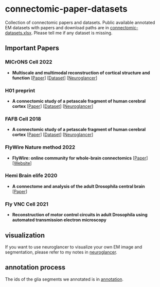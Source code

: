 # connectomic-paper-datasets
Collection of connectomic papers and datasets.
Public available annotated EM datasets with papers and download paths are in [connectomic-datasets.xlsx](https://github.com/Levishery/connectomic-paper-datasets/connectomic-datasets.xlsx). Please tell me if any dataset is missing.

## Important Papers
### MICrONS Cell 2022
- **Multiscale and multimodal reconstruction of cortical structure and function**
[[Paper](https://www.biorxiv.org/content/10.1101/2020.10.14.338681v2.full.pdf)]
[[Dataset](https://www.microns-explorer.org/)]
[[Neuroglancer](https://ngl.microns-explorer.org/#!%7B%22dimensions%22:%7B%22x%22:%5B4e-9%2C%22m%22%5D%2C%22y%22:%5B4e-9%2C%22m%22%5D%2C%22z%22:%5B4e-8%2C%22m%22%5D%7D%2C%22position%22:%5B255109.53125%2C183187.046875%2C22258.5%5D%2C%22crossSectionScale%22:1.9075602118137613%2C%22projectionOrientation%22:%5B0.04550134390592575%2C-0.0007258548284880817%2C-0.007786378730088472%2C0.9989336729049683%5D%2C%22projectionScale%22:227699.57371186817%2C%22layers%22:%5B%7B%22type%22:%22image%22%2C%22source%22:%7B%22url%22:%22precomputed://https://bossdb-open-data.s3.amazonaws.com/iarpa_microns/minnie/minnie65/em%22%2C%22subsources%22:%7B%22default%22:true%7D%2C%22enableDefaultSubsources%22:false%7D%2C%22tab%22:%22source%22%2C%22shaderControls%22:%7B%22normalized%22:%7B%22range%22:%5B86%2C172%5D%7D%7D%2C%22name%22:%22img65%22%7D%2C%7B%22type%22:%22image%22%2C%22source%22:%7B%22url%22:%22precomputed://https://bossdb-open-data.s3.amazonaws.com/iarpa_microns/minnie/minnie35/em%22%2C%22subsources%22:%7B%22default%22:true%7D%2C%22enableDefaultSubsources%22:false%7D%2C%22tab%22:%22source%22%2C%22shaderControls%22:%7B%22normalized%22:%7B%22range%22:%5B112%2C172%5D%7D%7D%2C%22name%22:%22img35%22%7D%2C%7B%22type%22:%22segmentation%22%2C%22source%22:%22precomputed://gs://iarpa_microns/minnie/minnie65/seg%22%2C%22tab%22:%22segments%22%2C%22annotationColor%22:%22#8f8f8a%22%2C%22selectedAlpha%22:0.41%2C%22notSelectedAlpha%22:0.06%2C%22segments%22:%5B%22864691135099901728%22%2C%22864691135207735929%22%2C%22864691135334584297%22%2C%22864691135358985048%22%2C%22864691135415666362%22%2C%22864691135609594119%22%2C%22864691135761634358%22%2C%22864691135855890478%22%2C%22864691135974639471%22%2C%22864691136039640318%22%2C%22864691137019596142%22%5D%2C%22segmentQuery%22:%22864691135207735929%2C%20864691136194248918%2C%20864691135517422218%2C%20864691135753932237%2C%20%20%20%20%20%20%20%20864691135367058169%2C%20864691135293126156%2C%20864691136108768952%2C%20%20%20%20%20%20%20%20864691135974639471%2C%20864691135953898760%2C%20864691136116205476%2C%20%20%20%20%20%20%20%20864691135609687047%2C%20864691136951664863%2C%20864691136008689326%2C%20%20%20%20%20%20%20%20864691136023889209%2C%20864691135564752471%2C%20864691136011067043%2C%20%20%20%20%20%20%20%20864691136378815445%2C%20864691135584074360%2C%20864691137019596142%2C%20%20%20%20%20%20%20%20864691136903144370%2C%20864691135809608652%2C%20864691136227020113%2C%20%20%20%20%20%20%20%20864691135888577417%2C%20864691135440543560%2C%20864691135865773189%2C%20%20%20%20%20%20%20%20864691135367033849%2C%20864691135117980637%2C%20864691135583884664%2C%20%20%20%20%20%20%20%20864691135718541617%2C%20864691135099901728%2C%20864691135385422677%2C%20%20%20%20%20%20%20%20864691134884807418%2C%20864691135272206865%2C%20864691135617953423%2C%20%20%20%20%20%20%20%20864691135593659947%2C%20864691135700409211%2C%20864691135233242713%2C%20%20%20%20%20%20%20%20864691135975633475%2C%20864691135508879113%2C%20864691136084313196%2C%20%20%20%20%20%20%20%20864691136023980601%2C%20864691135776732256%2C%20864691136811995507%2C%20%20%20%20%20%20%20%20864691135337845734%2C%20864691135382556378%2C%20864691135358985048%2C%20%20%20%20%20%20%20%20864691136436509342%2C%20864691135782544435%2C%20864691135334584297%2C%20%20%20%20%20%20%20%20864691135815579983%2C%20864691136108938168%2C%20864691135975539779%2C%20%20%20%20%20%20%20%20864691135848030814%2C%20864691135952122147%2C%20864691135761634358%2C%20%20%20%20%20%20%20%20864691135497743635%2C%20864691135564739159%2C%20864691135517531786%2C%20%20%20%20%20%20%20%20864691136903228594%2C%20864691135915343462%2C%20864691135462420637%2C%20%20%20%20%20%20%20%20864691135775906989%2C%20864691136925601354%2C%20864691135415666362%2C%20%20%20%20%20%20%20%20864691136378859477%2C%20864691136309871706%2C%20864691135884023664%2C%20%20%20%20%20%20%20%20864691135937286404%2C%20864691136812081779%2C%20864691135609594119%2C%20%20%20%20%20%20%20%20864691135761725238%2C%20864691135724393131%2C%20864691134988722810%2C%20%20%20%20%20%20%20%20864691136209328060%2C%20864691135855890478%2C%20864691136227167569%2C%20%20%20%20%20%20%20%20864691135953985800%2C%20864691136039640318%2C%20864691134988768122%22%2C%22colorSeed%22:3123229499%2C%22name%22:%22seg65%22%7D%2C%7B%22type%22:%22segmentation%22%2C%22source%22:%22precomputed://gs://minnie35_2020_meshed_seg/neuroglancer/seg/minnie35%22%2C%22tab%22:%22source%22%2C%22annotationColor%22:%22#979795%22%2C%22selectedAlpha%22:0.41%2C%22notSelectedAlpha%22:0.06%2C%22colorSeed%22:1012597943%2C%22name%22:%22seg35%22%7D%5D%2C%22showSlices%22:false%2C%22selectedLayer%22:%7B%22visible%22:true%2C%22layer%22:%22seg65%22%7D%2C%22layout%22:%7B%22type%22:%22xy-3d%22%2C%22orthographicProjection%22:true%7D%7D)]

### H01 preprint
- **A connectomic study of a petascale fragment of human cerebral cortex**
[[Paper](https://www.biorxiv.org/content/10.1101/2021.05.29.446289v4)]
[[Dataset](https://h01-release.storage.googleapis.com/data.html)]
[[Neuroglancer](https://h01-dot-neuroglancer-demo.appspot.com/#!%7B%22dimensions%22:%7B%22x%22:%5B8e-9%2C%22m%22%5D%2C%22y%22:%5B8e-9%2C%22m%22%5D%2C%22z%22:%5B3.3e-8%2C%22m%22%5D%7D%2C%22crossSectionScale%22:2.74318246533235%2C%22projectionOrientation%22:%5B0.48089489340782166%2C-0.5692054033279419%2C0.13241595029830933%2C-0.6536140441894531%5D%2C%22projectionScale%22:8651.330411012967%2C%22layers%22:%5B%7B%22type%22:%22image%22%2C%22source%22:%22precomputed://gs://h01-release/data/20210601/4nm_raw%22%2C%22tab%22:%22source%22%2C%22name%22:%224nm%20EM%22%7D%2C%7B%22type%22:%22segmentation%22%2C%22source%22:%7B%22url%22:%22precomputed://gs://h01-release/data/20210601/c3%22%2C%22subsources%22:%7B%22default%22:true%2C%22bounds%22:true%2C%22properties%22:true%2C%22mesh%22:true%7D%2C%22enableDefaultSubsources%22:false%7D%2C%22panels%22:%5B%7B%22flex%22:1.55%2C%22tab%22:%22segments%22%7D%5D%2C%22segments%22:%5B%2212857642016%22%2C%2213046505828%22%2C%2213951650786%22%2C%2214794814799%22%2C%2215539757452%22%2C%222120664699%22%2C%2221348269172%22%2C%2221635455184%22%2C%2222948012913%22%2C%2227216368299%22%2C%2228104985461%22%2C%2228862498148%22%2C%2229210178754%22%2C%222950980117%22%2C%2229672577804%22%2C%2229730222317%22%2C%2229977680734%22%2C%2230224642109%22%2C%2230501462297%22%2C%2230516077733%22%2C%2230573824944%22%2C%2230588382028%22%2C%2230605127877%22%2C%2230865392105%22%2C%2230941549387%22%2C%2231068084020%22%2C%223106947392%22%2C%2231082523968%22%2C%2231083559920%22%2C%2231140649483%22%2C%2231274759074%22%2C%2231349195650%22%2C%2231576899712%22%2C%2231591499830%22%2C%2232385180272%22%2C%223296832824%22%2C%2233049905842%22%2C%223308836336%22%2C%2233269227364%22%2C%2233544164420%22%2C%2233663789818%22%2C%2233779853124%22%2C%2233779985123%22%2C%223512752660%22%2C%223513951463%22%2C%223588284587%22%2C%223631312996%22%2C%223645170418%22%2C%2237626413608%22%2C%223773716567%22%2C%223788376389%22%2C%223788551051%22%2C%223790844645%22%2C%223833230503%22%2C%2238611762212%22%2C%2238660748322%22%2C%2238689468673%22%2C%223907682045%22%2C%223937466277%22%2C%223949920978%22%2C%2239540618731%22%2C%223994337380%22%2C%224006748353%22%2C%224068088366%22%2C%224079680017%22%2C%224094078022%22%2C%224094501608%22%2C%224127236696%22%2C%224140858954%22%2C%224152247000%22%2C%224152861452%22%2C%224153108523%22%2C%224154686065%22%2C%224185377684%22%2C%2241933255298%22%2C%2242002712851%22%2C%2242108919642%22%2C%224254761989%22%2C%224255432378%22%2C%224312742466%22%2C%224326699742%22%2C%224326818082%22%2C%224327955860%22%2C%224370590371%22%2C%224372430258%22%2C%224372868243%22%2C%224474214654%22%2C%224475484255%22%2C%224475995296%22%2C%224489268853%22%2C%224500948443%22%2C%224501838736%22%2C%224503782000%22%2C%224504145716%22%2C%224516965446%22%2C%224519199538%22%2C%224519243274%22%2C%224530384028%22%2C%224573881259%22%2C%224575925341%22%2C%224617509729%22%2C%224619654531%22%2C%224619873240%22%2C%224723890949%22%2C%224735542348%22%2C%224766773877%22%2C%224780076410%22%2C%224809949027%22%2C%224823076755%22%2C%224839473227%22%2C%224852629019%22%2C%224896065848%22%2C%224924801658%22%2C%224926903194%22%2C%224938804262%22%2C%224955754739%22%2C%224970736617%22%2C%224997163340%22%2C%225028934840%22%2C%225042588326%22%2C%225055801374%22%2C%225103080167%22%2C%225114905708%22%2C%225115534039%22%2C%225115869424%22%2C%225144808371%22%2C%225159205830%22%2C%225174375994%22%2C%225231832117%22%2C%225247730833%22%2C%225248446458%22%2C%225291856456%22%2C%225317129594%22%2C%225348623756%22%2C%225364977088%22%2C%225376877616%22%2C%225377446229%22%2C%225377927964%22%2C%225406487849%22%2C%225480120932%22%2C%225492969654%22%2C%225565128350%22%2C%225595249249%22%2C%225623693160%22%2C%225624832585%22%2C%225682402703%22%2C%225845146472%22%2C%225855979281%22%2C%225887240031%22%2C%225900396223%22%2C%225902484088%22%2C%225942899024%22%2C%225975984947%22%2C%225989857178%22%2C%226163710175%22%2C%226177990420%22%2C%226209498692%22%2C%226220712283%22%2C%226222230785%22%2C%226263276083%22%2C%226278138984%22%2C%226309603153%22%2C%226322687028%22%2C%22635743109%22%2C%226384842151%22%2C%226411635598%22%2C%226412233719%22%2C%226484377108%22%2C%226613785802%22%2C%226614928166%22%2C%226631059913%22%2C%226643164727%22%2C%226658406895%22%2C%226702705861%22%2C%226745384646%22%2C%226777258586%22%2C%226804898281%22%2C%226863842503%22%2C%227037463002%22%2C%227067117794%22%5D%2C%22colorSeed%22:4270253886%2C%22name%22:%22c3%20segmentation%22%7D%2C%7B%22type%22:%22annotation%22%2C%22source%22:%22precomputed://gs://h01-release/data/20210601/c3/synapses/precomputed%22%2C%22tab%22:%22rendering%22%2C%22ignoreNullSegmentFilter%22:false%2C%22shader%22:%22void%20main%28%29%20%7B%5Cn%20%20if%20%28prop_type%28%29%20==%20uint%281%29%29%20%7B%5Cn%20%20%20%20setColor%28vec3%280.%2C0.%2C1.%29%29%3B%5Cn%20%20%7D%20else%20%7B%5Cn%20%20%20%20setColor%28vec3%281.%2C1.%2C0.%29%29%3B%5Cn%20%20%7D%5Cn%20%20%5Cn%20%20setEndpointMarkerBorderWidth%280.0%29%3B%5Cn%20%20setEndpointMarkerSize%284.0%29%3B%5Cn%7D%5Cn%22%2C%22linkedSegmentationLayer%22:%7B%22post_synaptic_cell%22:%22c3%20segmentation%22%7D%2C%22filterBySegmentation%22:%5B%22post_synaptic_cell%22%5D%2C%22name%22:%22synapse%20annotations%22%7D%2C%7B%22type%22:%22annotation%22%2C%22source%22:%22precomputed://gs://h01-release/data/20210601/c3/subcompartments/annotations%22%2C%22tab%22:%22source%22%2C%22ignoreNullSegmentFilter%22:false%2C%22shader%22:%22void%20main%28%29%20%7B%5Cn%20%20switch%20%28prop_class_label%28%29%29%20%7B%5Cn%20%20case%200:%20%20//%20axon%5Cn%20%20%20%20setColor%28vec3%280%2C%200%2C%201%29%29%3B%5Cn%20%20%20%20break%3B%5Cn%20%20case%201:%20%20//%20dendrite%5Cn%20%20%20%20setColor%28vec3%281%2C%200%2C%200%29%29%3B%5Cn%20%20%20%20break%3B%5Cn%20%20case%202:%20%20//%20astrocyte%5Cn%20%20%20%20setColor%28vec3%280%2C%201%2C%200%29%29%3B%5Cn%20%20%20%20break%3B%5Cn%20%20case%203:%20%20//%20soma%5Cn%20%20%20%20setColor%28vec3%281%2C%201%2C%201%29%29%3B%5Cn%20%20%20%20break%3B%5Cn%20%20case%204:%20%20//%20cilium%5Cn%20%20%20%20setColor%28vec3%280.5%2C%200.5%2C%200%29%29%3B%5Cn%20%20%20%20break%3B%5Cn%20%20case%205:%20%20//%20AIS%5Cn%20%20%20%20setColor%28vec3%280.5%2C%200.5%2C%201%29%29%3B%5Cn%20%20%20%20break%3B%5Cn%20%20%20%20%5Cn%20%20case%201000:%20%20//%20myelinated%20axon%5Cn%20%20case%201001:%5Cn%20%20%20%20setColor%28vec3%281%2C%200.25%2C%200.75%29%29%3B%5Cn%20%20%20%20break%3B%5Cn%20%20case%201004:%20%20//%20fragments%5Cn%20%20case%201005:%5Cn%20%20default:%5Cn%20%20%20%20discard%3B%5Cn%20%20%7D%5Cn%7D%22%2C%22linkedSegmentationLayer%22:%7B%22skeleton_id%22:%22c3%20segmentation%22%7D%2C%22filterBySegmentation%22:%5B%22skeleton_id%22%5D%2C%22name%22:%22subcompartment%20annotations%22%2C%22visible%22:false%7D%2C%7B%22type%22:%22segmentation%22%2C%22source%22:%22precomputed://gs://h01-release/data/20210601/c3/synapses/incoming_excitatory%22%2C%22tab%22:%22source%22%2C%22linkedSegmentationGroup%22:%22c3%20segmentation%22%2C%22linkedSegmentationColorGroup%22:false%2C%22colorSeed%22:2613304347%2C%22segmentDefaultColor%22:%22#ffff00%22%2C%22name%22:%22incoming%20excitatory%22%2C%22archived%22:true%7D%2C%7B%22type%22:%22segmentation%22%2C%22source%22:%22precomputed://gs://h01-release/data/20210601/c3/synapses/incoming_inhibitory%22%2C%22tab%22:%22source%22%2C%22linkedSegmentationGroup%22:%22c3%20segmentation%22%2C%22linkedSegmentationColorGroup%22:false%2C%22colorSeed%22:679993271%2C%22segmentDefaultColor%22:%22#0000ff%22%2C%22name%22:%22incoming%20inhibitory%22%2C%22archived%22:true%7D%2C%7B%22type%22:%22annotation%22%2C%22source%22:%22precomputed://gs://h01-release/data/20210601/c3/embeddings/combined_umap%22%2C%22tab%22:%22source%22%2C%22shader%22:%22void%20main%28%29%20%7B%5Cn%20%20setColor%28vec3%28%5Cn%20%20%20%201.0%20-%20%28prop_ue0%28%29%20+%204.6017108%29%20/%2018.7%2C%20%5Cn%20%20%20%201.0%20-%20%28prop_ue1%28%29%20+%200.13594195%20%29/%209.28%2C%20%5Cn%20%20%20%20%28prop_ue2%28%29%20-%206.69197893%29%20/%207.59%29%29%3B%20%5Cn%20%20setPointMarkerBorderColor%28vec3%28%5Cn%20%20%20%201.0%20-%20%28prop_ue0%28%29%20+%204.6017108%29%20/%2018.7%2C%20%5Cn%20%20%20%201.0%20-%20%28prop_ue1%28%29%20+%200.13594195%20%29/%209.28%2C%20%5Cn%20%20%20%20%28prop_ue2%28%29%20-%206.69197893%29%20/%207.59%29%29%3B%20%5Cn%20%20setPointMarkerSize%285.0%29%3B%5Cn%20%20setPointMarkerBorderWidth%280.%29%3B%5Cn%7D%22%2C%22linkedSegmentationLayer%22:%7B%22skeleton_id%22:%22c3%20segmentation%22%7D%2C%22filterBySegmentation%22:%5B%22skeleton_id%22%5D%2C%22name%22:%22embeddings%22%2C%22archived%22:true%7D%2C%7B%22type%22:%22segmentation%22%2C%22source%22:%22precomputed://gs://h01-release/data/20210601/c3/subcompartments%22%2C%22tab%22:%22rendering%22%2C%22segmentColors%22:%7B%22100%22:%22#0000ff%22%2C%22101%22:%22#ff0000%22%2C%22102%22:%22#00ff00%22%2C%22103%22:%22#ffffff%22%2C%22104%22:%22#7f7f00%22%2C%22105%22:%22#7f7fff%22%2C%221100%22:%22#ff3fbf%22%2C%221101%22:%22#ff3fbf%22%2C%221102%22:%22#000000%22%2C%221103%22:%22#000000%22%2C%221104%22:%22#ff3fbf%22%2C%221105%22:%22#ff3fbf%22%7D%2C%22name%22:%22subcompartments%20render%22%7D%2C%7B%22type%22:%22segmentation%22%2C%22source%22:%22precomputed://gs://h01-release/data/20210601/layers%22%2C%22tab%22:%22source%22%2C%22selectedAlpha%22:0.3%2C%22segments%22:%5B%221%22%2C%222%22%2C%223%22%2C%224%22%2C%225%22%2C%226%22%2C%227%22%5D%2C%22segmentQuery%22:%221%2C2%2C3%2C4%2C5%2C6%2C7%22%2C%22name%22:%22cortical%20layers%22%2C%22archived%22:true%7D%2C%7B%22type%22:%22segmentation%22%2C%22source%22:%22precomputed://gs://h01-release/data/20210601/masking%22%2C%22tab%22:%22source%22%2C%22name%22:%22tissue%20mask%22%2C%22visible%22:false%7D%2C%7B%22type%22:%22segmentation%22%2C%22source%22:%22precomputed://gs://h01-release/data/20210601/blood_vessels_segmented%22%2C%22tab%22:%22segments%22%2C%22selectedAlpha%22:0.25%2C%22segmentDefaultColor%22:%22#ff0000%22%2C%22name%22:%22blood%20vessels%22%2C%22visible%22:false%7D%2C%7B%22type%22:%22segmentation%22%2C%22source%22:%22precomputed://gs://h01-release/data/20210601/blood_vessels%22%2C%22tab%22:%22source%22%2C%22name%22:%22blood%20vessel%20cells%22%2C%22visible%22:false%7D%2C%7B%22type%22:%22segmentation%22%2C%22source%22:%22precomputed://gs://h01-release/data/20210601/cell_bodies%22%2C%22tab%22:%22source%22%2C%22name%22:%22cell%20bodies%22%2C%22visible%22:false%7D%5D%2C%22showDefaultAnnotations%22:false%2C%22showSlices%22:false%2C%22prefetch%22:false%2C%22selectedLayer%22:%7B%22row%22:1%2C%22flex%22:0.65%2C%22visible%22:true%2C%22layer%22:%22subcompartments%20render%22%7D%2C%22layout%22:%7B%22type%22:%22xy-3d%22%2C%22orthographicProjection%22:true%7D%2C%22helpPanel%22:%7B%22flex%22:0.73%2C%22visible%22:true%7D%2C%22selection%22:%7B%22row%22:2%2C%22flex%22:0.45%2C%22size%22:309%2C%22visible%22:false%7D%2C%22layerListPanel%22:%7B%22flex%22:1.27%2C%22visible%22:true%7D%7D)]

### FAFB Cell 2018
- **A connectomic study of a petascale fragment of human cerebral cortex**
[[Paper](https://www.sciencedirect.com/science/article/pii/S0092867418307876)]
[[Dataset](https://temca2data.org/)]
[[Neuroglancer](https://fafb-dot-neuroglancer-demo.appspot.com/#!%7B%22dimensions%22:%7B%22x%22:%5B4e-9%2C%22m%22%5D%2C%22y%22:%5B4e-9%2C%22m%22%5D%2C%22z%22:%5B4e-8%2C%22m%22%5D%7D%2C%22position%22:%5B124024.3046875%2C58665.80859375%2C2292.3662109375%5D%2C%22crossSectionScale%22:4.779288037933938%2C%22projectionOrientation%22:%5B-0.5623587369918823%2C-0.446272075176239%2C-0.5405490398406982%2C0.438634991645813%5D%2C%22projectionScale%22:81567.93776427887%2C%22layers%22:%5B%7B%22type%22:%22image%22%2C%22source%22:%22precomputed://gs://neuroglancer-fafb-data/fafb_v14/fafb_v14_orig%22%2C%22name%22:%22fafb_v14%22%2C%22visible%22:false%7D%2C%7B%22type%22:%22image%22%2C%22source%22:%22precomputed://gs://neuroglancer-fafb-data/fafb_v14/fafb_v14_clahe%22%2C%22name%22:%22fafb_v14_clahe%22%7D%2C%7B%22type%22:%22segmentation%22%2C%22source%22:%22precomputed://gs://fafb-ffn1-20190805/segmentation%22%2C%22tab%22:%22segments%22%2C%22objectAlpha%22:0.23%2C%22segments%22:%5B%22710435991%22%5D%2C%22name%22:%22fafb-ffn1-20190805%22%7D%2C%7B%22type%22:%22annotation%22%2C%22source%22:%22precomputed://gs://neuroglancer-20191211_fafbv14_buhmann2019_li20190805%22%2C%22tab%22:%22rendering%22%2C%22annotationColor%22:%22#cecd11%22%2C%22shader%22:%22#uicontrol%20vec3%20preColor%20color%28default=%5C%22blue%5C%22%29%5Cn#uicontrol%20vec3%20postColor%20color%28default=%5C%22red%5C%22%29%5Cn#uicontrol%20float%20scorethr%20slider%28min=0%2C%20max=1000%29%5Cn#uicontrol%20int%20showautapse%20slider%28min=0%2C%20max=1%29%5Cn%5Cnvoid%20main%28%29%20%7B%5Cn%20%20setColor%28defaultColor%28%29%29%3B%5Cn%20%20setEndpointMarkerColor%28%5Cn%20%20%20%20vec4%28preColor%2C%200.5%29%2C%5Cn%20%20%20%20vec4%28postColor%2C%200.5%29%29%3B%5Cn%20%20setEndpointMarkerSize%285.0%2C%205.0%29%3B%5Cn%20%20setLineWidth%282.0%29%3B%5Cn%20%20if%20%28int%28prop_autapse%28%29%29%20%3E%20showautapse%29%20discard%3B%5Cn%20%20if%20%28prop_score%28%29%3Cscorethr%29%20discard%3B%5Cn%7D%5Cn%5Cn%22%2C%22shaderControls%22:%7B%22scorethr%22:80%7D%2C%22linkedSegmentationLayer%22:%7B%22pre_segment%22:%22fafb-ffn1-20190805%22%2C%22post_segment%22:%22fafb-ffn1-20190805%22%7D%2C%22filterBySegmentation%22:%5B%22post_segment%22%2C%22pre_segment%22%5D%2C%22name%22:%22synapses_buhmann2019%22%2C%22visible%22:false%7D%2C%7B%22type%22:%22image%22%2C%22source%22:%22n5://gs://fafb-v14-synaptic-clefts-heinrich-et-al-2018-n5/synapses_dt_reblocked%22%2C%22opacity%22:0.73%2C%22shader%22:%22void%20main%28%29%20%7BemitRGBA%28vec4%280.0%2C0.0%2C1.0%2CtoNormalized%28getDataValue%28%29%29%29%29%3B%7D%22%2C%22name%22:%22clefts_Heinrich_etal%22%2C%22visible%22:false%7D%2C%7B%22type%22:%22segmentation%22%2C%22source%22:%22precomputed://gs://neuroglancer-fafb-data/elmr-data/FAFBNP.surf/mesh#type=mesh%22%2C%22segments%22:%5B%221%22%2C%2210%22%2C%2211%22%2C%2212%22%2C%2213%22%2C%2214%22%2C%2215%22%2C%2216%22%2C%2217%22%2C%2218%22%2C%2219%22%2C%222%22%2C%2220%22%2C%2221%22%2C%2222%22%2C%2223%22%2C%2224%22%2C%2225%22%2C%2226%22%2C%2227%22%2C%2228%22%2C%2229%22%2C%223%22%2C%2230%22%2C%2231%22%2C%2232%22%2C%2233%22%2C%2234%22%2C%2235%22%2C%2236%22%2C%2237%22%2C%2238%22%2C%2239%22%2C%224%22%2C%2240%22%2C%2241%22%2C%2242%22%2C%2243%22%2C%2244%22%2C%2245%22%2C%2246%22%2C%2247%22%2C%2248%22%2C%2249%22%2C%225%22%2C%2250%22%2C%2251%22%2C%2252%22%2C%2253%22%2C%2254%22%2C%2255%22%2C%2256%22%2C%2257%22%2C%2258%22%2C%2259%22%2C%226%22%2C%2260%22%2C%2261%22%2C%2262%22%2C%2263%22%2C%2264%22%2C%2265%22%2C%2266%22%2C%2267%22%2C%2268%22%2C%2269%22%2C%227%22%2C%2270%22%2C%2271%22%2C%2272%22%2C%2273%22%2C%2274%22%2C%2275%22%2C%228%22%2C%229%22%5D%2C%22name%22:%22neuropil-regions-surface%22%2C%22visible%22:false%7D%2C%7B%22type%22:%22mesh%22%2C%22source%22:%22vtk://https://storage.googleapis.com/neuroglancer-fafb-data/elmr-data/FAFB.surf.vtk.gz%22%2C%22shader%22:%22void%20main%28%29%20%7BemitRGBA%28vec4%281.0%2C%200.0%2C%200.0%2C%200.5%29%29%3B%7D%22%2C%22name%22:%22neuropil-full-surface%22%2C%22visible%22:false%7D%2C%7B%22type%22:%22segmentation%22%2C%22source%22:%5B%7B%22url%22:%22precomputed://gs://fafb-ffn1-20190805/segmentation%22%2C%22subsources%22:%7B%22default%22:true%2C%22bounds%22:true%7D%2C%22enableDefaultSubsources%22:false%7D%2C%22precomputed://gs://fafb-ffn1-20190805/segmentation/skeletons_32nm%22%5D%2C%22tab%22:%22segments%22%2C%22selectedAlpha%22:0%2C%22segments%22:%5B%22710435991%22%5D%2C%22segmentQuery%22:%22710435991%22%2C%22name%22:%22skeletons_32nm%22%7D%2C%7B%22type%22:%22segmentation%22%2C%22source%22:%22precomputed://gs://fafb-ffn1/fafb-public-skeletons%22%2C%22tab%22:%22segments%22%2C%22segments%22:%5B%22710435991%22%5D%2C%22segmentQuery%22:%22710435991%22%2C%22name%22:%22public_skeletons%22%2C%22visible%22:false%7D%5D%2C%22showAxisLines%22:false%2C%22showSlices%22:false%2C%22selectedLayer%22:%7B%22layer%22:%22public_skeletons%22%2C%22visible%22:true%7D%2C%22layout%22:%22xy-3d%22%7D)]

### FlyWire Nature method 2022
- **FlyWire: online community for whole-brain connectomics**
[[Paper](https://www.nature.com/articles/s41592-021-01330-0.pdf)]
[[Website](https://flywire.ai/)]

### Hemi Brain elife 2020
- **A connectome and analysis of the adult Drosophila central brain**
[[Paper](https://elifesciences.org/articles/57443)]

### Fly VNC Cell 2021
- **Reconstruction of motor control circuits in adult Drosophila using automated transmission electron microscopy**

## visualization 
If you want to use neuroglancer to visualize your own EM image and segmentation, please refer to my notes in [neuroglancer](https://github.com/Levishery/connectomic-paper-datasets/neuroglancer).

## annotation process
The ids of the glia segments we annotated is in [annotation](https://github.com/Levishery/connectomic-paper-datasets/annotation).
